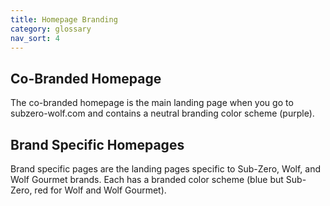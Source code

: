 ```yaml
---
title: Homepage Branding
category: glossary
nav_sort: 4
---
```

## Co-Branded Homepage
The co-branded homepage is the main landing page when you go to subzero-wolf.com and contains a neutral branding color scheme (purple).

## Brand Specific Homepages
Brand specific pages are the landing pages specific to Sub-Zero, Wolf, and Wolf Gourmet brands. Each has a branded color scheme (blue but Sub-Zero, red for Wolf and Wolf Gourmet).
